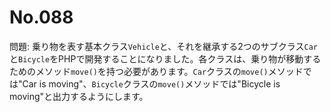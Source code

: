 # No.088

問題: 乗り物を表す基本クラス`Vehicle`と、それを継承する2つのサブクラス`Car`と`Bicycle`をPHPで開発することになりました。各クラスは、乗り物が移動するためのメソッド`move()`を持つ必要があります。`Car`クラスの`move()`メソッドでは"Car is moving"、`Bicycle`クラスの`move()`メソッドでは"Bicycle is moving"と出力するようにします。
